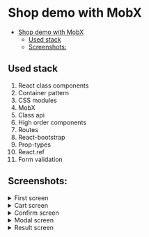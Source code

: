 # Shop demo with MobX
- [Shop demo with MobX](#shop-demo-with-mobx)
  - [Used stack](#used-stack)
  - [Screenshots:](#screenshots)

## Used stack 
1. React class components
2. Container pattern
3. CSS modules
4. MobX
5. Class api
6. High order components
7. Routes
8. React-bootstrap
9. Prop-types
10. React.ref
11. Form validation
    
## Screenshots:
<details>

<summary>First screen</summary>

![sreenshot](screen_1.png)
</details>

<details>

<summary>Cart screen</summary>

![sreenshot](screen_2.png)
</details>

<details>

<summary>Confirm screen</summary>

![sreenshot](screen_3.png)
</details>

<details>

<summary>Modal screen</summary>

![sreenshot](screen_4.png)
</details>

<details>

<summary>Result screen</summary>

![sreenshot](screen_5.png)
</details>

